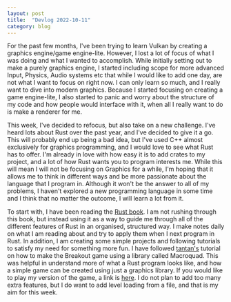 ```yaml
---
layout: post
title:  "Devlog 2022-10-11"
category: blog
---
```


For the past few months, I've been trying to learn Vulkan by creating a graphics engine/game engine-lite. However, I lost a lot of focus of what I was doing and what I wanted to accomplish. While initially setting out to make a  purely graphics engine, I started including scope for more advanced Input, Physics, Audio systems etc that while I would like to add one day, are not what I want to focus on right now. I can only learn so much, and I really want to dive into modern graphics. Because I started focusing on creating a game engine-lite, I also started to panic and worry about the structure of my code and how people would interface with it, when all I really want to do is make a renderer for me.

This week, I've decided to refocus, but also take on a new challenge. I've heard lots about Rust over the past year, and I've decided to give it a go. This will probably end up being a bad idea, but I've used C++ almost exclusively for graphics programming, and I would love to see what Rust has to offer. I'm already in love with how easy it is to add crates to my project, and a lot of how Rust wants you to program interests me. While this will mean I will not be focusing on Graphics for a while, I'm hoping that it allows me to think in different ways and be more passionate about the language that I program in. Although it won't be the answer to all of my problems, I haven't explored a new programming language in some time and I think that no matter the outcome, I will learn a lot from it.

To start with, I have been reading the [Rust book](https://doc.rust-lang.org/book/). I am not rushing through this book, but instead using it as a way to guide me through all of the different features of Rust in an organised, structured way. I make notes daily on what I am reading about and try to apply them when I next program in Rust. In addition, I am creating some simple projects and following tutorials to satisfy my need for something more fun. I have followed [tantan's](https://www.youtube.com/watch?v=xQ9YTY7ZgsI) tutorial on how to make the Breakout game using a library called Macroquad. This was helpful in understand more of what a Rust program looks like, and how a simple game can be created using just a graphics library. If you would like to play my version of the game, a link is [here](https://github.com/BulsonJ/Breakout/tree/v1.1.1). I do not plan to add too many extra features, but I do want to add level loading from a file, and that is my aim for this week.





